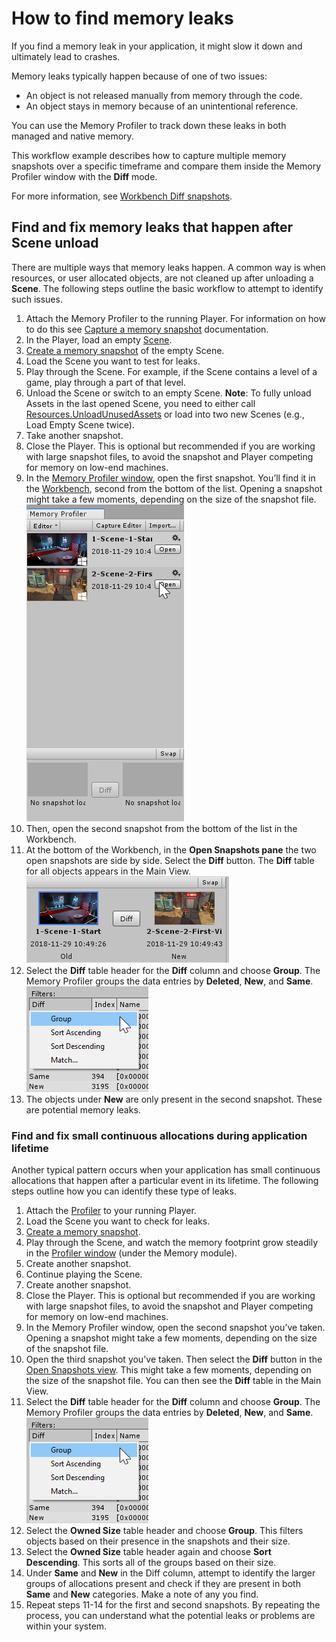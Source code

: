 # How to find memory leaks

If you find a memory leak in your application, it might slow it down and ultimately lead to crashes.

Memory leaks typically happen because of one of two issues:
* An object is not released manually from memory through the code.
* An object stays in memory because of an unintentional reference.

You can use the Memory Profiler to track down these leaks in both managed and native memory.

This workflow example describes how to capture multiple memory snapshots over a specific timeframe and compare them inside the Memory Profiler window with the __Diff__ mode.

For more information, see [Workbench Diff snapshots](workbench.md#diff-snapshots).

## Find and fix memory leaks that happen after Scene unload

There are multiple ways that memory leaks happen. A common way is when resources, or user allocated objects, are not cleaned up after unloading a __Scene__. The following steps outline the basic workflow to attempt to identify such issues.

1. Attach the Memory Profiler to the running Player. For information on how to do this see [Capture a memory snapshot](memory-profiler-window#capture-a-memory-snapshot) documentation.
1. In the Player, load an empty [Scene](https://docs.unity3d.com/Manual/CreatingScenes.html).
1. [Create a memory snapshot](memory-profiler-window.md#capture-a-memory-snapshot) of the empty Scene.
1. Load the Scene you want to test for leaks.
1. Play through the Scene. For example, if the Scene contains a level of a game, play through a part of that level.
1. Unload the Scene or switch to an empty Scene. **Note**: To fully unload Assets in the last opened Scene, you need to either call [Resources.UnloadUnusedAssets](https://docs.unity3d.com/ScriptReference/Resources.UnloadUnusedAssets.html) or load into two new Scenes (e.g., Load Empty Scene twice).
1. Take another snapshot.
1. Close the Player. This is optional but recommended if you are working with large snapshot files, to avoid the snapshot and Player competing for memory on low-end machines.
1. In the [Memory Profiler window](memory-profiler-window), open the first snapshot. You’ll find it in the [Workbench](workbench), second from the bottom of the list. Opening a snapshot might take a few moments, depending on the size of the snapshot file. <br/>![Open a snapshot in the Workbench of the Memory Profiler window](images/WorkbenchOpenSnapshot.png)
1. Then, open the second snapshot from the bottom of the list in the Workbench.
1. At the bottom of the Workbench, in the __Open Snapshots pane__ the two open snapshots are side by side. Select the __Diff__ button. The __Diff__ table for all objects appears in the Main View.<br/>![Workbench Diff snapshots in Memory Profiler window](images/WorkbenchDiffSnapshots.png)
1. Select the __Diff__ table header for the __Diff__ column and choose __Group__. The Memory Profiler groups the data entries by __Deleted__, __New__, and __Same__.<br/>![Diff Column Grouping in Memory Profiler window](images/Diff-Column-Group.png)
1. The objects under __New__ are only present in the second snapshot. These are potential memory leaks.

### Find and fix small continuous allocations during application lifetime

Another typical pattern occurs when your application has small continuous allocations that happen after a particular event in its lifetime. The following steps outline how you can identify these type of leaks.

1. Attach the [Profiler](https://docs.unity3d.com/Manual/Profiler.html) to your running Player.
1. Load the Scene you want to check for leaks.
1. [Create a memory snapshot](memory-profiler-window.md#capture-a-memory-snapshot).
1. Play through the Scene, and watch the memory footprint grow steadily in the [Profiler window](https://docs.unity3d.com/Manual/ProfilerWindow.html) (under the Memory module).
1. Create another snapshot.
1. Continue playing the Scene.
1. Create another snapshot.
1. Close the Player. This is optional but recommended if you are working with large snapshot files, to avoid the snapshot and Player competing for memory on low-end machines.
1. In the Memory Profiler window, open the second snapshot you’ve taken. Opening a snapshot might take a few moments, depending on the size of the snapshot file.
1. Open the third snapshot you've taken. Then select the __Diff__ button in the [Open Snapshots view](workbench.md#open-snapshots-view). This might take a few moments, depending on the size of the snapshot file. You can then see the __Diff__ table in the Main View.
1. Select the __Diff__ table header for the __Diff__ column and choose __Group__. The Memory Profiler groups the data entries by __Deleted__, __New__, and __Same__.<br/>![Diff Column Grouping in Memory Profiler window](images/Diff-Column-Group.png)
1. Select the __Owned Size__ table header and choose __Group__. This filters objects based on their presence in the snapshots and their size.
1. Select the __Owned Size__ table header again and choose __Sort Descending__. This sorts all of the groups based on their size.
1. Under __Same__ and __New__ in the Diff column, attempt to identify the larger groups of allocations present and check if they are present in both __Same__ and __New__ categories. Make a note of any you find.
1. Repeat steps 11-14 for the first and second snapshots. By repeating the process, you can understand what the potential leaks or problems are within your system.
